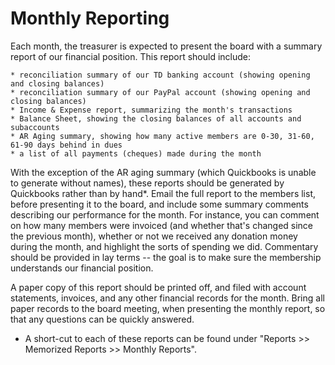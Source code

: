 Monthly Reporting
=================

Each month, the treasurer is expected to present the board with a summary report of our financial position. This report should include:

    * reconciliation summary of our TD banking account (showing opening and closing balances)
    * reconciliation summary of our PayPal account (showing opening and closing balances)
    * Income & Expense report, summarizing the month's transactions
    * Balance Sheet, showing the closing balances of all accounts and subaccounts
    * AR Aging summary, showing how many active members are 0-30, 31-60, 61-90 days behind in dues
    * a list of all payments (cheques) made during the month
    
With the exception of the AR aging summary (which Quickbooks is unable to generate without names), these reports should be generated by Quickbooks rather than by hand*. Email the full report to the members list, before presenting it to the board, and include some summary comments describing our performance for the month. For instance, you can comment on how many members were invoiced (and whether that's changed since the previous month), whether or not we received any donation money during the month, and highlight the sorts of spending we did. Commentary should be provided in lay terms -- the goal is to make sure the membership understands our financial position. 

A paper copy of this report should be printed off, and filed with account statements, invoices, and any other financial records for the month. Bring all paper records to the board meeting, when presenting the monthly report, so that any questions can be quickly answered. 


* A short-cut to each of these reports can be found under "Reports >> Memorized Reports >> Monthly Reports".